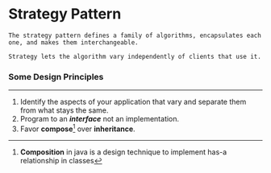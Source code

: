 Strategy Pattern
======
```
The strategy pattern defines a family of algorithms, encapsulates each one, and makes them interchangeable.
```

```
Strategy lets the algorithm vary independently of clients that use it.
```

### Some Design Principles

----
1.  Identify the aspects of your application that vary and separate them from what stays the same.
2.  Program to an **_interface_** not an implementation.
3.  Favor **compose**[^1] over **inheritance**. 



[^1]: **Composition** in java is a design technique to implement has-a relationship in classes 